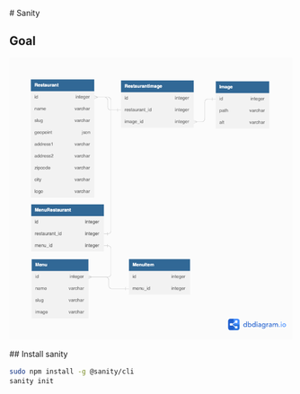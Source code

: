 # Sanity

## Goal

![BDD SCHEMA](./assets/GoodFoodLight.png "BDD SCHEMA")

## Install sanity

```bash
sudo npm install -g @sanity/cli
sanity init
```
